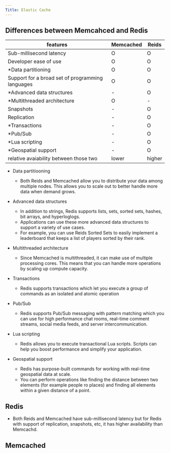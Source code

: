 ```yaml
---
Title: Elastic Cache
---
```


## Differences between Memcahced and Redis

| features                                         | Memcached | Reids  |
| ------------------------------------------------ | --------- | ------ |
| Sub-millisecond latency                          | O         | O      |
| Developer ease of use                            | O         | O      |
| *Data partitioning                               | O         | O      |
| Support for a broad set of programming languages | O         | O      |
| *Advanced data structures                        | -         | O      |
| *Multithreaded architecture                      | O         | -      |
| Snapshots                                        | -         | O      |
| Replication                                      | -         | O      |
| *Transactions                                    | -         | O      |
| *Pub/Sub                                         | -         | O      |
| *Lua scripting                                   | -         | O      |
| *Geospatial support                              | -         | O      |
| relative avaiability between those two           | lower     | higher |

- Data partitiooning
  - Both Reids and Memcached allow you to distribute your data among multiple nodes. This allows you to scale out to better handle more data when demand grows.

- Advanced data structures
  - In addition to strings, Redis supports lists, sets, sorted sets, hashes, bit arrays, and hyperloglogs.
  - Applications can use these more advanced data structures to support a variety of use cases.
  - For example, you can use Reids Sorted Sets to easily implement a leaderboard that keeps a list of players sorted by their rank.

- Multithreaded architecture
  - Since Memcached is multithreaded, it can make use of multiple processing cores. This means that you can handle more operations by scaling up compute capacity.

- Transactions
  - Redis supports transactions which let you execute a group of commands as an isolated and atomic operation

- Pub/Sub
  - Redis supports Pub/Sub messaging with pattern matching which you can use for high performance chat rooms, real-time comment streams, social media feeds, and server intercommunication.

- Lua scripting
  - Redis allows you to execute transactional Lua scripts. Scripts can help you boost performance and simplify your application.

- Geospatial support
  - Redis has purpose-built commands for working with real-time geospatial data at scale.
  - You can perform operations like finding the distance between two elements (for example people ro places) and finding all elements within a given distance of a point.


## Redis

- Both Reids and Memcached have sub-millisecond latency but for Redis with support of replication, snapshots, etc, it has higher availability than Memcachd.

## Memcached